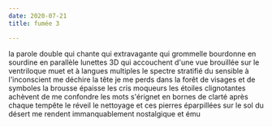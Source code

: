 ```yaml
---
date: 2020-07-21
title: fumée 3

---
```


la parole double qui chante qui
extravagante qui grommelle bourdonne
en sourdine en parallèle
lunettes 3D qui accouchent d'une
vue brouillée sur le ventriloque muet
et à langues multiples
le spectre stratifié du sensible à l'inconscient
me déchire la tête
je me perds dans la forêt de visages et de symboles
la brousse épaisse les cris moqueurs
les étoiles clignotantes achèvent de me confondre
les mots s'érignet en bornes de clarté
après chaque tempête le réveil le nettoyage
et ces pierres éparpillées sur le sol du désert
me rendent immanquablement nostalgique
et ému



